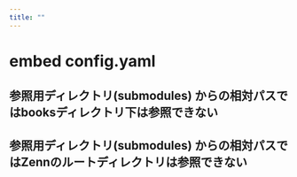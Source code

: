 ```yaml
---
title: ""
---
```


# embed config.yaml

## 参照用ディレクトリ(submodules) からの相対パスではbooksディレクトリ下は参照できない

## 参照用ディレクトリ(submodules) からの相対パスではZennのルートディレクトリは参照できない
